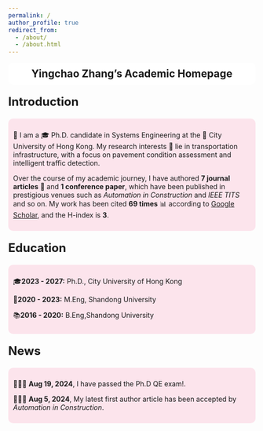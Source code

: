 ```yaml
---
permalink: /
author_profile: true
redirect_from: 
  - /about/
  - /about.html
---
```


<style>
    .header {
        background-color: white;
        padding: 10px;
        border-radius: 10px;
        margin-bottom: 20px;
        text-align: center;
        font-size: 1.5em;
        font-weight: bold;
    }
  
    .headertitle {
            font-weight: bold;
            font-size: 24px;
            margin: 20px 0;
            background-color: transparent; /* 移除背景颜色 */
            padding: 0; /* 移除内边距 */
            border: none; /* 移除边框 */
        }
    .section {
        padding: 10px;
        border-radius: 10px;
        margin-bottom: 10px;
        margin-left: 5px;
        margin-right: 5px;
    }
    .highlighted-section {
        border: 1px solid #ccc;
        padding: 5px;  /* 减少填充以减小高度 */
        border-radius: 10px;
        margin-bottom: 10px;
        text-align: center; /* 内容居中 */
        background-color: #e0f7fa; /* 设置背景为#e0f7fa */
    }
    .about-me-content {
        background-color: #fce4ec; /* 设置内容背景为#fce4ec */
        border-radius: 10px;
        padding: 10px;
        text-align: left; /* 内容左对齐 */
        margin-top: 10px; /* 增加内外边距 */
    }
    .education-content {
        background-color: #fce4ec; /* 设置内容背景为#fce4ec */
        border-radius: 10px;
        padding: 10px;
        text-align: left; /* 内容左对齐 */
        margin-top: 10px; /* 增加内外边距 */
    }
    .section h2 {
        text-align: center;
        position: relative;
        padding-bottom: 10px;
        margin-bottom: 10px;
    }
    .section h2::after {
        content: "";
        display: block;
        width: 50%;
        height: 2px;
        background-color: black;
        margin: 0 auto;
        margin-top: 5px;
    }
</style>

<div class="header">
    Yingchao Zhang’s Academic Homepage
</div>

<div class="headertitle">
    Introduction
</div>

<div class="about-me-content">
    <p> 👋 I am a 🎓 Ph.D. candidate in Systems Engineering at the 🏫 City University of Hong Kong. My research interests 🔬 lie in transportation infrastructure, with a focus on pavement condition assessment and intelligent traffic detection.</p>
    <p>Over the course of my academic journey, I have authored <strong>7 journal articles</strong> 📝 and <strong>1 conference paper</strong>, which have been published in prestigious venues such as <em>Automation in Construction</em> and <em>IEEE TITS</em> and so on. My work has been cited <strong>69 times</strong> 📊 according to <a href="https://scholar.google.com">Google Scholar</a>, and the H-index is <strong>3</strong>.</p>
</div>

<div class="headertitle">
    Education
</div>

<div class="education-content">
    <p>🎓<strong>2023 - 2027:</strong> Ph.D., City University of Hong Kong</p>
    <p>🏫<strong>2020 - 2023:</strong> M.Eng, Shandong University</p>
    <p>📚<strong>2016 - 2020:</strong> B.Eng,Shandong University</p>
</div>

<div class="headertitle">
    News
</div>

<div class="education-content">
   <p> 🎉🎉🎉 <strong>Aug 19, 2024</strong>, I have passed the Ph.D QE exam!.</p>
   <p> 🎉🎉🎉 <strong>Aug 5, 2024</strong>, My latest first author article has been accepted by <em>Automation in Construction</em>. </p>
</div>



